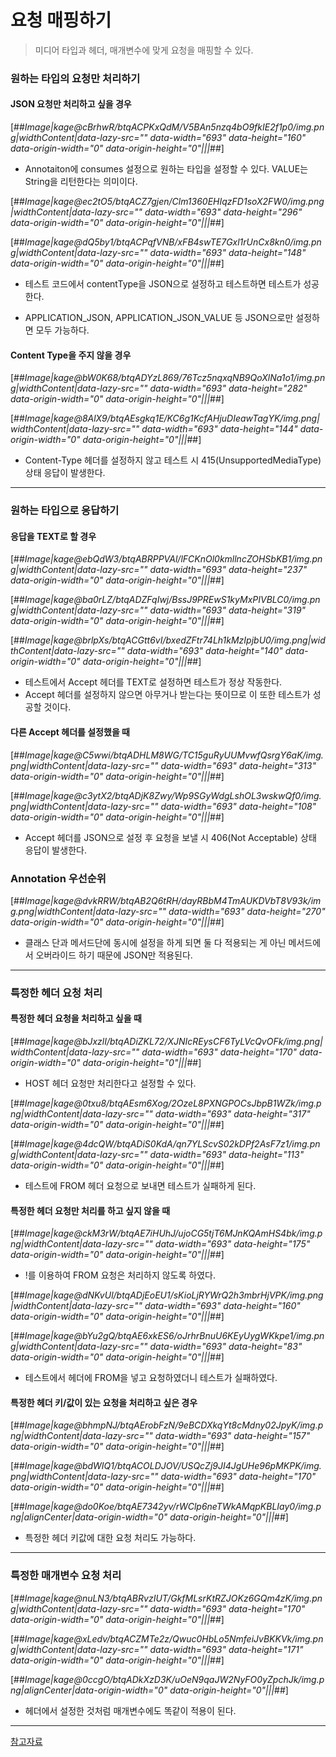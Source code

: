 # 요청 매핑하기
> 미디어 타입과 헤더, 매개변수에 맞게 요청을 매핑할 수 있다.

### **원하는 타입의 요청만 처리하기**
#### JSON 요청만 처리하고 싶을 경우

[##_Image|kage@cBrhwR/btqACPKxQdM/V5BAn5nzq4bO9fkIE2f1p0/img.png|widthContent|data-lazy-src="" data-width="693" data-height="160" data-origin-width="0" data-origin-height="0"|||_##]

- Annotaiton에 consumes 설정으로 원하는 타입을 설정할 수 있다. VALUE는 String을 리턴한다는 의미이다.

[##_Image|kage@ec2tO5/btqACZ7gjen/Clm1360EHIqzFD1soX2FW0/img.png|widthContent|data-lazy-src="" data-width="693" data-height="296" data-origin-width="0" data-origin-height="0"|||_##]

[##_Image|kage@dQ5by1/btqACPqfVNB/xFB4swTE7Gxl1rUnCx8kn0/img.png|widthContent|data-lazy-src="" data-width="693" data-height="148" data-origin-width="0" data-origin-height="0"|||_##]

- 테스트 코드에서 contentType을 JSON으로 설정하고 테스트하면 테스트가 성공한다.

- APPLICATION\_JSON, APPLICATION\_JSON\_VALUE 등 JSON으로만 설정하면 모두 가능하다.

#### **Content Type을 주지 않을 경우**

[##_Image|kage@bW0K68/btqADYzL869/76Tcz5nqxqNB9QoXlNa1o1/img.png|widthContent|data-lazy-src="" data-width="693" data-height="282" data-origin-width="0" data-origin-height="0"|||_##]

[##_Image|kage@8AlX9/btqAEsgkq1E/KC6g1KcfAHjuDIeawTagYK/img.png|widthContent|data-lazy-src="" data-width="693" data-height="144" data-origin-width="0" data-origin-height="0"|||_##]

- Content-Type 헤더를 설정하지 않고 테스트 시 415(UnsupportedMediaType) 상태 응답이 발생한다.

---

### **원하는 타입으로 응답하기**

#### 응답을 TEXT로 할 경우

[##_Image|kage@ebQdW3/btqABRPPVAl/lFCKnOl0kmllncZOHSbKB1/img.png|widthContent|data-lazy-src="" data-width="693" data-height="237" data-origin-width="0" data-origin-height="0"|||_##]

[##_Image|kage@ba0rLZ/btqADZFqIwj/BssJ9PREwS1kyMxPIVBLC0/img.png|widthContent|data-lazy-src="" data-width="693" data-height="319" data-origin-width="0" data-origin-height="0"|||_##]

[##_Image|kage@brlpXs/btqACGtt6vI/bxedZFtr74Lh1kMzIpjbU0/img.png|widthContent|data-lazy-src="" data-width="693" data-height="140" data-origin-width="0" data-origin-height="0"|||_##]

- 테스트에서 Accept 헤더를 TEXT로 설정하면 테스트가 정상 작동한다.
- Accept 헤더를 설정하지 않으면 아무거나 받는다는 뜻이므로 이 또한 테스트가 성공할 것이다.

#### **다른 Accept 헤더를 설정했을 때**

[##_Image|kage@C5wwi/btqADHLM8WG/TC15guRyUUMvwfQsrgY6aK/img.png|widthContent|data-lazy-src="" data-width="693" data-height="313" data-origin-width="0" data-origin-height="0"|||_##]

[##_Image|kage@c3ytX2/btqADjK8Zwy/Wp9SGyWdgLshOL3wskwQf0/img.png|widthContent|data-lazy-src="" data-width="693" data-height="108" data-origin-width="0" data-origin-height="0"|||_##]

- Accept 헤더를 JSON으로 설정 후 요청을 보낼 시 406(Not Acceptable) 상태 응답이 발생한다.

### **Annotation 우선순위**

[##_Image|kage@dvkRRW/btqAB2Q6tRH/dayRBbM4TmAUKDVbT8V93k/img.png|widthContent|data-lazy-src="" data-width="693" data-height="270" data-origin-width="0" data-origin-height="0"|||_##]

- 클래스 단과 메서드단에 동시에 설정을 하게 되면 둘 다 적용되는 게 아닌 메서드에서 오버라이드 하기 때문에 JSON만 적용된다.

---

### **특정한 헤더 요청 처리**

#### **특정한 헤더 요청을 처리하고 싶을 때**

[##_Image|kage@bJxzlI/btqADiZKL72/XJNIcREysCF6TyLVcQvOFk/img.png|widthContent|data-lazy-src="" data-width="693" data-height="170" data-origin-width="0" data-origin-height="0"|||_##]

- HOST 헤더 요청만 처리한다고 설정할 수 있다.

[##_Image|kage@0txu8/btqAEsm6Xog/2OzeL8PXNGPOCsJbpB1WZk/img.png|widthContent|data-lazy-src="" data-width="693" data-height="317" data-origin-width="0" data-origin-height="0"|||_##]

[##_Image|kage@4dcQW/btqADiS0KdA/qn7YLScvS02kDPf2AsF7z1/img.png|widthContent|data-lazy-src="" data-width="693" data-height="113" data-origin-width="0" data-origin-height="0"|||_##]

- 테스트에 FROM 헤더 요청으로 보내면 테스트가 실패하게 된다.

#### **특정한 헤더 요청만 처리를 하고 싶지 않을 때**

[##_Image|kage@ckM3rW/btqAE7iHUhJ/ujoCG5tjT6MJnKQAmHS4bk/img.png|widthContent|data-lazy-src="" data-width="693" data-height="175" data-origin-width="0" data-origin-height="0"|||_##]

- !를 이용하여 FROM 요청은 처리하지 않도록 하였다.

[##_Image|kage@dNKvUl/btqADjEoEU1/sKioLjRYWrQ2h3mbrHjVPK/img.png|widthContent|data-lazy-src="" data-width="693" data-height="160" data-origin-width="0" data-origin-height="0"|||_##]

[##_Image|kage@bYu2gQ/btqAE6xkES6/oJrhrBnuU6KEyUygWKkpe1/img.png|widthContent|data-lazy-src="" data-width="693" data-height="83" data-origin-width="0" data-origin-height="0"|||_##]

- 테스트에서 헤더에 FROM을 넣고 요청하였더니 테스트가 실패하였다.​

#### **특정한 헤더 키/값이 있는 요청을 처리하고 싶은 경우**

[##_Image|kage@bhmpNJ/btqAErobFzN/9eBCDXkqYt8cMdny02JpyK/img.png|widthContent|data-lazy-src="" data-width="693" data-height="157" data-origin-width="0" data-origin-height="0"|||_##]

[##_Image|kage@bdWIQ1/btqACOLDJOV/USQcZj9JI4JgUHe96pMKPK/img.png|widthContent|data-lazy-src="" data-width="693" data-height="170" data-origin-width="0" data-origin-height="0"|||_##]

[##_Image|kage@do0Koe/btqAE7342yv/rWClp6neTWkAMqpKBLIay0/img.png|alignCenter|data-origin-width="0" data-origin-height="0"|||_##]

- 특정한 헤더 키값에 대한 요청 처리도 가능하다.

---

### **특정한 매개변수 요청 처리**

[##_Image|kage@nuLN3/btqABRvzIUT/GkfMLsrKtRZJOKz6GQm4zK/img.png|widthContent|data-lazy-src="" data-width="693" data-height="170" data-origin-width="0" data-origin-height="0"|||_##]

[##_Image|kage@xLedv/btqACZMTe2z/Qwuc0HbLo5NmfeiJvBKKVk/img.png|widthContent|data-lazy-src="" data-width="693" data-height="171" data-origin-width="0" data-origin-height="0"|||_##]

[##_Image|kage@0ccgO/btqADkXzD3K/uOeN9qaJW2NyFO0yZpchJk/img.png|alignCenter|data-origin-width="0" data-origin-height="0"|||_##]

- 헤더에서 설정한 것처럼 매개변수에도 똑같이 적용이 된다.

---

[참고자료](https://www.inflearn.com/course/%EC%9B%B9-mvc#)
